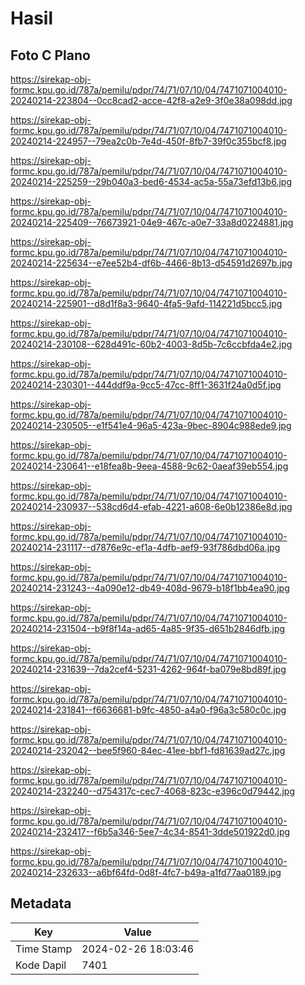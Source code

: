 # Hasil

## Foto C Plano

https://sirekap-obj-formc.kpu.go.id/787a/pemilu/pdpr/74/71/07/10/04/7471071004010-20240214-223804--0cc8cad2-acce-42f8-a2e9-3f0e38a098dd.jpg

https://sirekap-obj-formc.kpu.go.id/787a/pemilu/pdpr/74/71/07/10/04/7471071004010-20240214-224957--79ea2c0b-7e4d-450f-8fb7-39f0c355bcf8.jpg

https://sirekap-obj-formc.kpu.go.id/787a/pemilu/pdpr/74/71/07/10/04/7471071004010-20240214-225259--29b040a3-bed6-4534-ac5a-55a73efd13b6.jpg

https://sirekap-obj-formc.kpu.go.id/787a/pemilu/pdpr/74/71/07/10/04/7471071004010-20240214-225409--76673921-04e9-467c-a0e7-33a8d0224881.jpg

https://sirekap-obj-formc.kpu.go.id/787a/pemilu/pdpr/74/71/07/10/04/7471071004010-20240214-225634--e7ee52b4-df6b-4466-8b13-d54591d2697b.jpg

https://sirekap-obj-formc.kpu.go.id/787a/pemilu/pdpr/74/71/07/10/04/7471071004010-20240214-225901--d8d1f8a3-9640-4fa5-9afd-114221d5bcc5.jpg

https://sirekap-obj-formc.kpu.go.id/787a/pemilu/pdpr/74/71/07/10/04/7471071004010-20240214-230108--628d491c-60b2-4003-8d5b-7c6ccbfda4e2.jpg

https://sirekap-obj-formc.kpu.go.id/787a/pemilu/pdpr/74/71/07/10/04/7471071004010-20240214-230301--444ddf9a-9cc5-47cc-8ff1-3631f24a0d5f.jpg

https://sirekap-obj-formc.kpu.go.id/787a/pemilu/pdpr/74/71/07/10/04/7471071004010-20240214-230505--e1f541e4-96a5-423a-9bec-8904c988ede9.jpg

https://sirekap-obj-formc.kpu.go.id/787a/pemilu/pdpr/74/71/07/10/04/7471071004010-20240214-230641--e18fea8b-9eea-4588-9c62-0aeaf39eb554.jpg

https://sirekap-obj-formc.kpu.go.id/787a/pemilu/pdpr/74/71/07/10/04/7471071004010-20240214-230937--538cd6d4-efab-4221-a608-6e0b12386e8d.jpg

https://sirekap-obj-formc.kpu.go.id/787a/pemilu/pdpr/74/71/07/10/04/7471071004010-20240214-231117--d7876e9c-ef1a-4dfb-aef9-93f786dbd06a.jpg

https://sirekap-obj-formc.kpu.go.id/787a/pemilu/pdpr/74/71/07/10/04/7471071004010-20240214-231243--4a090e12-db49-408d-9679-b18f1bb4ea90.jpg

https://sirekap-obj-formc.kpu.go.id/787a/pemilu/pdpr/74/71/07/10/04/7471071004010-20240214-231504--b9f8f14a-ad65-4a85-9f35-d651b2846dfb.jpg

https://sirekap-obj-formc.kpu.go.id/787a/pemilu/pdpr/74/71/07/10/04/7471071004010-20240214-231639--7da2cef4-5231-4262-964f-ba079e8bd89f.jpg

https://sirekap-obj-formc.kpu.go.id/787a/pemilu/pdpr/74/71/07/10/04/7471071004010-20240214-231841--f6636681-b9fc-4850-a4a0-f96a3c580c0c.jpg

https://sirekap-obj-formc.kpu.go.id/787a/pemilu/pdpr/74/71/07/10/04/7471071004010-20240214-232042--bee5f960-84ec-41ee-bbf1-fd81639ad27c.jpg

https://sirekap-obj-formc.kpu.go.id/787a/pemilu/pdpr/74/71/07/10/04/7471071004010-20240214-232240--d754317c-cec7-4068-823c-e396c0d79442.jpg

https://sirekap-obj-formc.kpu.go.id/787a/pemilu/pdpr/74/71/07/10/04/7471071004010-20240214-232417--f6b5a346-5ee7-4c34-8541-3dde501922d0.jpg

https://sirekap-obj-formc.kpu.go.id/787a/pemilu/pdpr/74/71/07/10/04/7471071004010-20240214-232633--a6bf64fd-0d8f-4fc7-b49a-a1fd77aa0189.jpg


## Metadata

| Key        | Value               |
| ---------- | ------------------- |
| Time Stamp | 2024-02-26 18:03:46 |
| Kode Dapil | 7401                |



